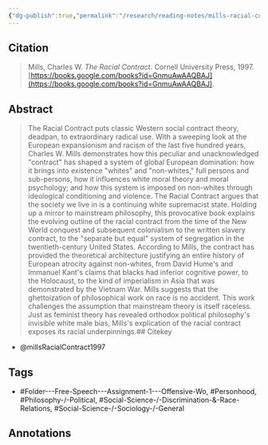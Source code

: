 ```yaml
---
{"dg-publish":true,"permalink":"/research/reading-notes/mills-racial-contract1997/","tags":["gardenEntry"]}
---
```


## Citation
> Mills, Charles W. _The Racial Contract_. Cornell University Press, 1997. [https://books.google.com/books?id=GnmuAwAAQBAJ](https://books.google.com/books?id=GnmuAwAAQBAJ).

## Abstract
> The Racial Contract puts classic Western social contract theory, deadpan, to extraordinary radical use. With a sweeping look at the European expansionism and racism of the last five hundred years, Charles W. Mills demonstrates how this peculiar and unacknowledged "contract" has shaped a system of global European domination: how it brings into existence "whites" and "non-whites," full persons and sub-persons, how it influences white moral theory and moral psychology; and how this system is imposed on non-whites through ideological conditioning and violence. The Racial Contract argues that the society we live in is a continuing white supremacist state. Holding up a mirror to mainstream philosophy, this provocative book explains the evolving outline of the racial contract from the time of the New World conquest and subsequent colonialism to the written slavery contract, to the "separate but equal" system of segregation in the twentieth-century United States. According to Mills, the contract has provided the theoretical architecture justifying an entire history of European atrocity against non-whites, from David Hume's and Immanuel Kant's claims that blacks had inferior cognitive power, to the Holocaust, to the kind of imperialism in Asia that was demonstrated by the Vietnam War. Mills suggests that the ghettoization of philosophical work on race is no accident. This work challenges the assumption that mainstream theory is itself raceless. Just as feminist theory has revealed orthodox political philosophy's invisible white male bias, Mills's explication of the racial contract exposes its racial underpinnings.## Citekey
- @millsRacialContract1997

## Tags
- #Folder---Free-Speech---Assignment-1---Offensive-Wo, #Personhood, #Philosophy-/-Political, #Social-Science-/-Discrimination-&-Race-Relations, #Social-Science-/-Sociology-/-General

## Annotations




